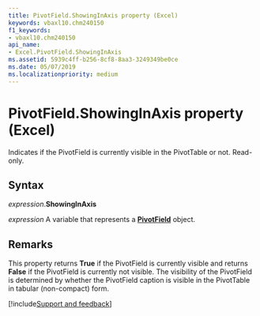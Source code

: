 ```yaml
---
title: PivotField.ShowingInAxis property (Excel)
keywords: vbaxl10.chm240150
f1_keywords:
- vbaxl10.chm240150
api_name:
- Excel.PivotField.ShowingInAxis
ms.assetid: 5939c4ff-b256-8cf8-8aa3-3249349be0ce
ms.date: 05/07/2019
ms.localizationpriority: medium
---
```



# PivotField.ShowingInAxis property (Excel)

Indicates if the PivotField is currently visible in the PivotTable or not. Read-only.


## Syntax

_expression_.**ShowingInAxis**

_expression_ A variable that represents a **[PivotField](Excel.PivotField.md)** object.


## Remarks

This property returns **True** if the PivotField is currently visible and returns **False** if the PivotField is currently not visible. The visibility of the PivotField is determined by whether the PivotField caption is visible in the PivotTable in tabular (non-compact) form.




[!include[Support and feedback](~/includes/feedback-boilerplate.md)]